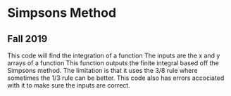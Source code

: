 # Simpsons Method
## Fall 2019

This code will find the integration of a function
The inputs are the x and y arrays of a function
This function outputs the finite integral based off the Simpsons method.
The limitation is that it uses the 3/8 rule where sometimes the 1/3 rule can be better. 
This code also has errors accociated with it to make sure the inputs are correct. 
